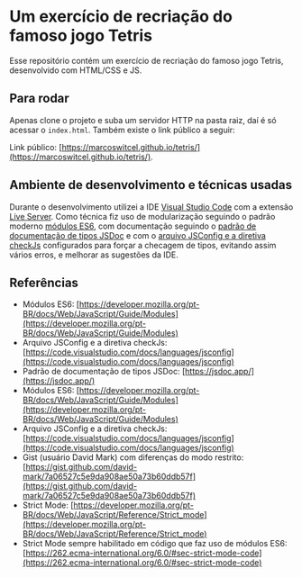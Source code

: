 # Um exercício de recriação do famoso jogo Tetris

Esse repositório contém um exercício de recriação do famoso jogo Tetris, desenvolvido com HTML/CSS e JS.

## Para rodar

Apenas clone o projeto e suba um servidor HTTP na pasta raiz, daí é só acessar o `index.html`. Também existe o link público a seguir:

Link público: [https://marcoswitcel.github.io/tetris/](https://marcoswitcel.github.io/tetris/).

## Ambiente de desenvolvimento e técnicas usadas

Durante o desenvolvimento utilizei a IDE [Visual Studio Code](https://code.visualstudio.com/) com a extensão [Live Server](https://marketplace.visualstudio.com/items?itemName=ritwickdey.LiveServer).
Como técnica fiz uso de modularização seguindo o padrão moderno [módulos ES6](https://developer.mozilla.org/pt-BR/docs/Web/JavaScript/Guide/Modules), com documentação seguindo o [padrão de documentação de tipos JSDoc](https://jsdoc.app/) e com o [arquivo JSConfig e a diretiva checkJs](https://code.visualstudio.com/docs/languages/jsconfig) configurados para forçar a checagem de tipos, evitando assim vários erros, e melhorar as sugestões da IDE.

## Referências

* Módulos ES6: [https://developer.mozilla.org/pt-BR/docs/Web/JavaScript/Guide/Modules](https://developer.mozilla.org/pt-BR/docs/Web/JavaScript/Guide/Modules)
* Arquivo JSConfig e a diretiva checkJs: [https://code.visualstudio.com/docs/languages/jsconfig](https://code.visualstudio.com/docs/languages/jsconfig)
* Padrão de documentação de tipos JSDoc: [https://jsdoc.app/](https://jsdoc.app/)
* Módulos ES6: [https://developer.mozilla.org/pt-BR/docs/Web/JavaScript/Guide/Modules](https://developer.mozilla.org/pt-BR/docs/Web/JavaScript/Guide/Modules)
* Arquivo JSConfig e a diretiva checkJs: [https://code.visualstudio.com/docs/languages/jsconfig](https://code.visualstudio.com/docs/languages/jsconfig)
* Gist (usuário David Mark) com diferenças do modo restrito: [https://gist.github.com/david-mark/7a06527c5e9da908ae50a73b60ddb57f](https://gist.github.com/david-mark/7a06527c5e9da908ae50a73b60ddb57f)
* Strict Mode: [https://developer.mozilla.org/pt-BR/docs/Web/JavaScript/Reference/Strict_mode](https://developer.mozilla.org/pt-BR/docs/Web/JavaScript/Reference/Strict_mode)
* Strict Mode sempre habilitado em código que faz uso de módulos ES6: [https://262.ecma-international.org/6.0/#sec-strict-mode-code](https://262.ecma-international.org/6.0/#sec-strict-mode-code)

